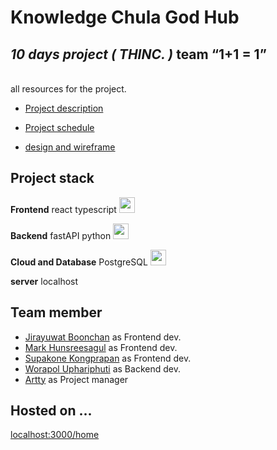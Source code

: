 # Knowledge Chula God Hub 
## *10 days project ( THINC. )* team <q>1+1 = 1</q>

<br>
all resources for the project.

- [Project description](https://docs.google.com/document/d/1JSyAQQS7onfrz4rylOuJ2YZ7Lxr6-Bs5zK3irCddFMA/edit?usp=sharing)

- [Project schedule]( https://docs.google.com/spreadsheets/d/1J5ZeQBW8tueLeW9UfQVjjlLHLRjsFEgvFFmfiL5OKZE/edit?usp=sharing)

- [design and wireframe](https://www.figma.com/file/f34wH6VecwukhGc0DzvSjz/1%2B1%3D1?node-id=0%3A1)

## Project stack

**Frontend** react typescript <img src="https://upload.wikimedia.org/wikipedia/commons/thumb/a/a7/React-icon.svg/1200px-React-icon.svg.png" width ="25">

**Backend**  fastAPI python <img src="https://repository-images.githubusercontent.com/260928305/92388600-8d1c-11ea-9993-a726466b5099" width="25">

**Cloud and Database** PostgreSQL <img src = "https://upload.wikimedia.org/wikipedia/commons/thumb/2/29/Postgresql_elephant.svg/1985px-Postgresql_elephant.svg.png" width = "25">

**server** localhost

## Team member

- [Jirayuwat Boonchan](https://github.com/jirayuwat12) as Frontend dev.
- [Mark Hunsreesagul](https://github.com/CodingForTheBlind) as Frontend dev.
- [Supakone Kongprapan](https://github.com/preamza02) as Frontend dev.
- [Worapol Uphariphuti](https://github.com/worapol19) as Backend dev.
- [Artty]() as Project manager
## Hosted on ...

[localhost:3000/home](http://localhost:3000/home)